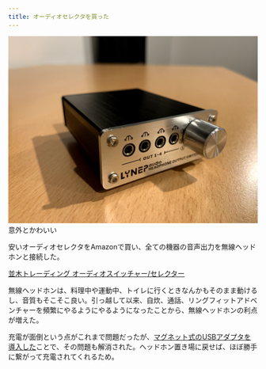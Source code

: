 ```yaml
---
title: オーディオセレクタを買った
---
```


![](/images/2019-12-16-audio-selector.jpg)
意外とかわいい

安いオーディオセレクタをAmazonで買い、全ての機器の音声出力を無線ヘッドホンと接続した。

[並木トレーディング オーディオスイッチャー/セレクター](https://www.amazon.co.jp/dp/B01CWAND36/?tag=r7kamura07-22)

無線ヘッドホンは、料理中や運動中、トイレに行くときなんかもそのまま動けるし、音質もそこそこ良い。引っ越して以来、自炊、通話、リングフィットアドベンチャーを頻繁にやるようにやるようになったことから、無線ヘッドホンの利点が増えた。

充電が面倒という点がこれまで問題だったが、[マグネット式のUSBアダプタを導入した][1]ことで、その問題も解消された。ヘッドホン置き場に戻せば、ほぼ勝手に繋がって充電されてくれるため。

[1]: /articles/2019-12-07-manget-usb
